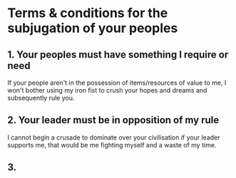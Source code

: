 # Terms & conditions for the subjugation of your peoples
## 1. Your peoples must have something I require or need
If your people aren't in the possession of items/resources of value to me, I won't bother using my iron fist to crush your hopes and dreams and subsequently rule you.
## 2. Your leader must be in opposition of my rule
I cannot begin a crusade to dominate over your civilisation if your leader supports me, that would be me fighting myself and a waste of my time.
## 3. 
